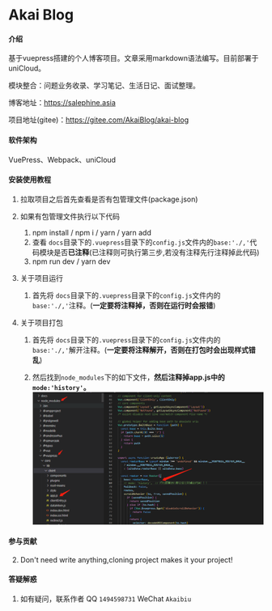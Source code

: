 # Akai Blog 

#### 介绍
基于vuepress搭建的个人博客项目。文章采用markdown语法编写。目前部署于uniCloud。

模块整合：问题业务收录、学习笔记、生活日记、面试整理。

博客地址：https://salephine.asia

项目地址(gitee)：https://gitee.com/AkaiBlog/akai-blog

#### 软件架构

VuePress、Webpack、uniCloud


#### 安装使用教程

1. 拉取项目之后首先查看是否有包管理文件(package.json)

2. 如果有包管理文件执行以下代码

   1.  npm install / npm i  / yarn / yarn add 
   2.  查看 `docs`目录下的`.vuepress`目录下的`config.js`文件内的`base:'./,'`代码模块是否**已注释**(已注释则可执行第三步,若没有注释先行注释掉此代码)
   3.  npm run dev /  yarn dev

3. 关于项目运行
   1. 首先将 `docs`目录下的`.vuepress`目录下的`config.js`文件内的`base:'./,'`注释。(**一定要将注释掉，否则在运行时会报错**)
4. 关于项目打包

   1. 首先将 `docs`目录下的`.vuepress`目录下的`config.js`文件内的`base:'./,'`解开注释。(**一定要将注释解开，否则在打包时会出现样式错乱**)

   2. 然后找到`node_modules`下的如下文件，**然后注释掉app.js中的`mode:'history'`。**
![输入图片说明](akai-blog/docs/.vuepress/public/img/giteeMd.jpg)

#### 参与贡献

2.  Don't need write anything,cloning project makes it your project!


#### 答疑解惑

1. 如有疑问，联系作者 QQ   `1494598731`       WeChat    `Akaibiu`